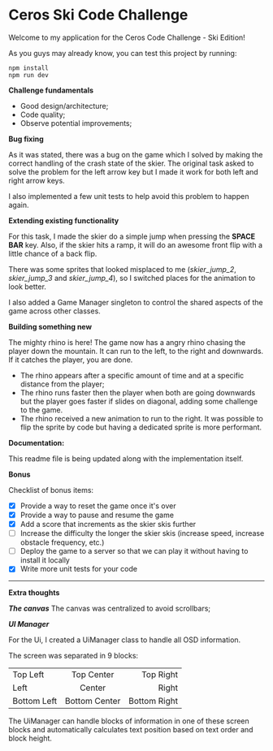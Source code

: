 # Ceros Ski Code Challenge

Welcome to my application for the Ceros Code Challenge - Ski Edition!

As you guys may already know, you can test this project by running:
```
npm install
npm run dev
```

**Challenge fundamentals**

* Good design/architecture;
* Code quality;
* Observe potential improvements;

**Bug fixing**

  As it was stated, there was a bug on the game which I solved by making the correct handling of the crash state of the skier. The original task asked to solve the problem for the left arrow key but I made it work for both left and right arrow keys.

  I also implemented a few unit tests to help avoid this problem to happen again.

**Extending existing functionality**

  For this task, I made the skier do a simple jump when pressing the **SPACE BAR** key. Also, if the skier hits a ramp, it will do an awesome front flip with a little chance of a back flip.

  There was some sprites that looked misplaced to me (*skier_jump_2*, *skier_jump_3* and *skier_jump_4*), so I switched places for the animation to look better.

  I also added a Game Manager singleton to control the shared aspects of the game across other classes.
   
**Building something new**

  The mighty rhino is here!
  The game now has a angry rhino chasing the player down the mountain. It can run to the left, to the right and downwards. If it catches the player, you are done.
  
* The rhino appears after a specific amount of time and at a specific distance from the player;
* The rhino runs faster then the player when both are going downwards but the player goes faster if slides on diagonal, adding some challenge to the game.
* The rhino received a new animation to run to the right. It was possible to flip the sprite by code but having a dedicated sprite is more performant.

**Documentation:**

  This readme file is being updated along with the implementation itself.

**Bonus**

Checklist of bonus items:

- [X] Provide a way to reset the game once it's over
- [X] Provide a way to pause and resume the game
- [X] Add a score that increments as the skier skis further
- [ ] Increase the difficulty the longer the skier skis (increase speed, increase obstacle frequency, etc.)
- [ ] Deploy the game to a server so that we can play it without having to install it locally
- [X] Write more unit tests for your code

----
**Extra thoughts**

***The canvas***
The canvas was centralized to avoid scrollbars;

***UI Manager***

For the Ui, I created a UiManager class to handle all OSD information.

The screen was separated in 9 blocks:

|   |   |   |
|:---|:---:|---:|
| Top Left | Top Center | Top Right |
| Left | Center | Right |
| Bottom Left | Bottom Center | Bottom Right |


The UiManager can handle blocks of information in one of these screen blocks and automatically calculates text position based on text order and block height.
